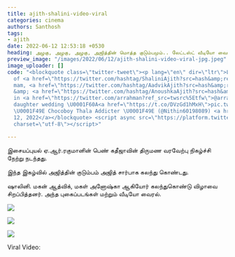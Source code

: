 ```yaml
---
title: ajith-shalini-video-viral
categories: cinema
authors: Santhosh
tags:
- ajith
date: 2022-06-12 12:53:18 +0530
heading: அழகு, அழகு, அழகு, அஜித்தின் மொத்த குடும்பமும்.. லேட்டஸ்ட் வீடியோ வைரல்..!
preview_image: "/images/2022/06/12/ajith-shalini-video-viral-jpg.jpeg"
image_uploader: []
code: "<blockquote class=\"twitter-tweet\"><p lang=\"en\" dir=\"ltr\">Latest video
  of <a href=\"https://twitter.com/hashtag/ShaliniAjith?src=hash&amp;ref_src=twsrc%5Etfw\">#ShaliniAjith</a>
  mam, <a href=\"https://twitter.com/hashtag/AadvikAjith?src=hash&amp;ref_src=twsrc%5Etfw\">#AadvikAjith</a>
  &amp; <a href=\"https://twitter.com/hashtag/AnoushkaAjith?src=hash&amp;ref_src=twsrc%5Etfw\">#AnoushkaAjith</a>
  in <a href=\"https://twitter.com/arrahman?ref_src=twsrc%5Etfw\">@arrahman</a> sir&#39;s
  daughter wedding \U0001F60A<a href=\"https://t.co/DVzGd1hMxH\">pic.twitter.com/DVzGd1hMxH</a></p>&mdash;
  \U0001F49E Chocoboy Thala Addicter \U0001F49E (@Nithin60198089) <a href=\"https://twitter.com/Nithin60198089/status/1535827811759378432?ref_src=twsrc%5Etfw\">June
  12, 2022</a></blockquote> <script async src=\"https://platform.twitter.com/widgets.js\"
  charset=\"utf-8\"></script>"

---
```


இசையப்புயல் ஏ.ஆர்.ரகுமானின் பெண் கதீஜாவின் திருமண வரவேற்பு நிகழ்ச்சி நேற்று நடந்தது.

இந்த இகழ்வில் அஜித்தின் குடும்பம் அஜித் சார்பாக கலந்து கொண்டது.

ஷாலினி. மகன் ஆத்விக், மகள் அனோஷ்கா ஆகியோர் கலந்துகொண்டு விழாவை சிறப்பித்தனர். அந்த புகைப்படங்கள் மற்றும் வீடியோ வைரல்.

![](/images/2022/06/12/shalini-ajith-latest-2-jpg.jpeg)

![](/images/2022/06/12/shalini-ajith-latest-1-jpg.jpeg)

![](/images/2022/06/12/shalini-ajith-latest-3-jpg.jpeg)

Viral Video:
